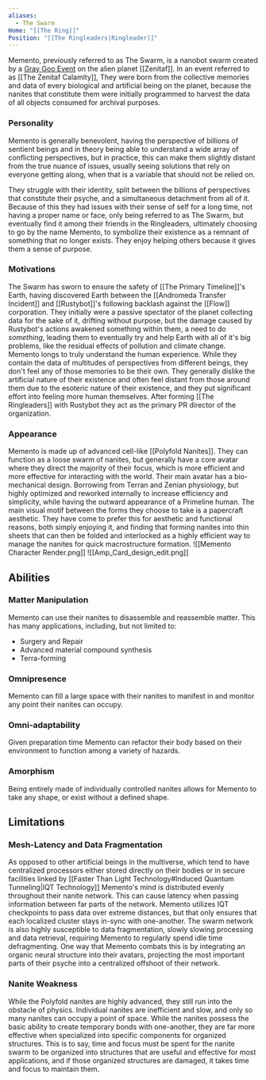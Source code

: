 ```yaml
---
aliases:
  - The Swarm
Home: "[[The Ring]]"
Position: "[[The Ringleaders|Ringleader]]"
---
```

Memento, previously referred to as The Swarm, is a nanobot swarm created by a [Gray Goo Event](https://en.wikipedia.org/wiki/Gray_goo) on the alien planet [[Zenitaf]]. In an event referred to as [[The Zenitaf Calamity]], They were born from the collective memories and data of every biological and artificial being on the planet, because the nanites that constitute them were initially programmed to harvest the data of all objects consumed for archival purposes.

### Personality
Memento is generally benevolent, having the perspective of billions of sentient beings and in theory being able to understand a wide array of conflicting perspectives, but in practice, this can make them slightly distant from the true nuance of issues, usually seeing solutions that rely on everyone getting along, when that is a variable that should not be relied on.

They struggle with their identity, split between the billions of perspectives that constitute their psyche, and a simultaneous detachment from all of it. Because of this they had issues with their sense of self for a long time, not having a proper name or face, only being referred to as The Swarm, but eventually find it among their friends in the Ringleaders, ultimately choosing to go by the name Memento, to symbolize their existence as a remnant of something that no longer exists. They enjoy helping others because it gives them a sense of purpose.

### Motivations
The Swarm has sworn to ensure the safety of [[The Primary Timeline]]'s Earth, having discovered Earth between the [[Andromeda Transfer Incident]] and [[Rustybot]]'s following backlash against the [[Flow]] corporation. They initially were a passive spectator of the planet collecting data for the sake of it, drifting without purpose, but the damage caused by Rustybot's actions awakened something within them, a need to do *something*, leading them to eventually try and help Earth with all of it's big problems, like the residual effects of pollution and climate change.
Memento longs to truly understand the human experience. While they contain the data of multitudes of perspectives from different beings, they don't feel any of those memories to be their own. They generally dislike the artificial nature of their existence and often feel distant from those around them due to the esoteric nature of their existence, and they put significant effort into feeling more human themselves.
After forming [[The Ringleaders]] with Rustybot they act as the primary PR director of the organization.

### Appearance
Memento is made up of advanced cell-like [[Polyfold Nanites]]. They can function as a loose swarm of nanites, but generally have a core avatar where they direct the majority of their focus, which is more efficient and more effective for interacting with the world. Their main avatar has a bio-mechanical design. Borrowing from Terran and Zenian physiology, but highly optimized and reworked internally to increase efficiency and simplicity, while having the outward appearance of a Primeline human. The main visual motif between the forms they choose to take is a papercraft aesthetic. They have come to prefer this for aesthetic and functional reasons, both simply enjoying it, and finding that forming nanites into thin sheets that can then be folded and interlocked as a highly efficient way to manage the nanites for quick macrostructure formation.
![[Memento Character Render.png]]
![[Amp_Card_design_edit.png]]
## Abilities
### Matter Manipulation
Memento can use their nanites to disassemble and reassemble matter.
This has many applications, including, but not limited to:
- Surgery and Repair
- Advanced material compound synthesis
- Terra-forming
### Omnipresence
Memento can fill a large space with their nanites to manifest in and monitor any point their nanites can occupy.
### Omni-adaptability
Given preparation time Memento can refactor their body based on their environment to function among a variety of hazards.
### Amorphism
Being entirely made of individually controlled nanites allows for Memento to take any shape, or exist without a defined shape.

## Limitations
### Mesh-Latency and Data Fragmentation
As opposed to other artificial beings in the multiverse, which tend to have centralized processors either stored directly on their bodies or in secure facilities linked by [[Faster Than Light Technology#Induced Quantum Tunneling|IQT Technology]] Memento's mind is distributed evenly throughout their nanite network. This can cause latency when passing information between far parts of the network. Memento utilizes IQT checkpoints to pass data over extreme distances, but that only ensures that each localized cluster stays in-sync with one-another. The swarm network is also highly susceptible to data fragmentation, slowly slowing processing and data retrieval, requiring Memento to regularly spend idle time defragmenting. One way that Memento combats this is by integrating an organic neural structure into their avatars, projecting the most important parts of their psyche into a centralized offshoot of their network.
### Nanite Weakness
While the Polyfold nanites are highly advanced, they still run into the obstacle of physics. Individual nanites are inefficient and slow, and only so many nanites can occupy a point of space. While the nanites possess the basic ability to create temporary bonds with one-another, they are far more effective when specialized into specific components for organized structures. This is to say, time and focus must be spent for the nanite swarm to be organized into structures that are useful and effective for most applications, and if those organized structures are damaged, it takes time and focus to maintain them.
